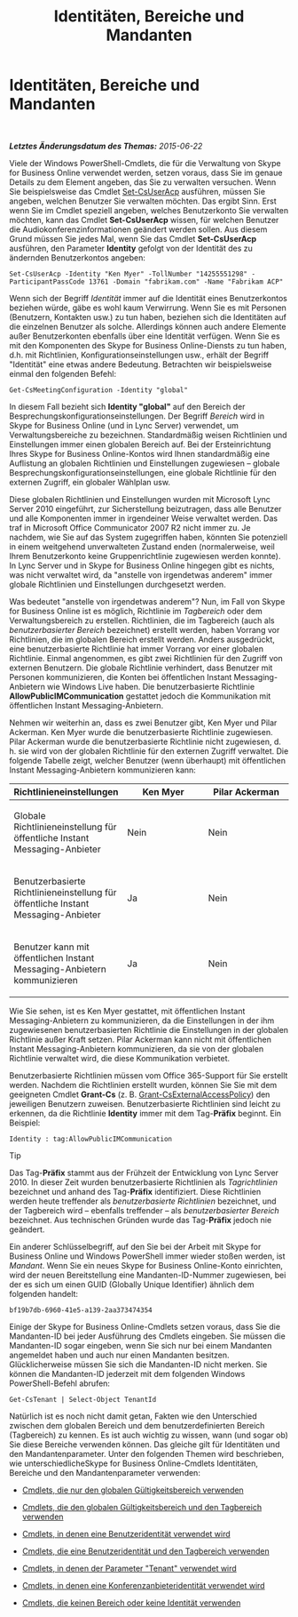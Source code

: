 ﻿---
title: Identitäten, Bereiche und Mandanten
TOCTitle: Identitäten, Bereiche und Mandanten
ms:assetid: 7cfa194a-2d01-4370-9b48-ee13ff597fa5
ms:mtpsurl: https://technet.microsoft.com/de-de/library/Dn362819(v=OCS.15)
ms:contentKeyID: 56269299
ms.date: 06/01/2017
mtps_version: v=OCS.15
ms.translationtype: HT
---

# Identitäten, Bereiche und Mandanten

 

_**Letztes Änderungsdatum des Themas:** 2015-06-22_

Viele der Windows PowerShell-Cmdlets, die für die Verwaltung von Skype for Business Online verwendet werden, setzen voraus, dass Sie im genaue Details zu dem Element angeben, das Sie zu verwalten versuchen. Wenn Sie beispielsweise das Cmdlet [Set-CsUserAcp](https://docs.microsoft.com/en-us/powershell/module/skype/Set-CsUserAcp) ausführen, müssen Sie angeben, welchen Benutzer Sie verwalten möchten. Das ergibt Sinn. Erst wenn Sie im Cmdlet speziell angeben, welches Benutzerkonto Sie verwalten möchten, kann das Cmdlet **Set-CsUserAcp** wissen, für welchen Benutzer die Audiokonferenzinformationen geändert werden sollen. Aus diesem Grund müssen Sie jedes Mal, wenn Sie das Cmdlet **Set-CsUserAcp** ausführen, den Parameter **Identity** gefolgt von der Identität des zu ändernden Benutzerkontos angeben:

    Set-CsUserAcp -Identity "Ken Myer" -TollNumber "14255551298" -ParticipantPassCode 13761 -Domain "fabrikam.com" -Name "Fabrikam ACP"

Wenn sich der Begriff *Identität* immer auf die Identität eines Benutzerkontos beziehen würde, gäbe es wohl kaum Verwirrung. Wenn Sie es mit Personen (Benutzern, Kontakten usw.) zu tun haben, beziehen sich die Identitäten auf die einzelnen Benutzer als solche. Allerdings können auch andere Elemente außer Benutzerkonten ebenfalls über eine Identität verfügen. Wenn Sie es mit den Komponenten des Skype for Business Online-Diensts zu tun haben, d.h. mit Richtlinien, Konfigurationseinstellungen usw., erhält der Begriff "Identität" eine etwas andere Bedeutung. Betrachten wir beispielsweise einmal den folgenden Befehl:

    Get-CsMeetingConfiguration -Identity "global"

In diesem Fall bezieht sich **Identity "global"** auf den Bereich der Besprechungskonfigurationseinstellungen. Der Begriff *Bereich* wird in Skype for Business Online (und in Lync Server) verwendet, um Verwaltungsbereiche zu bezeichnen. Standardmäßig weisen Richtlinien und Einstellungen immer einen globalen Bereich auf. Bei der Ersteinrichtung Ihres Skype for Business Online-Kontos wird Ihnen standardmäßig eine Auflistung an globalen Richtlinien und Einstellungen zugewiesen – globale Besprechungskonfigurationseinstellungen, eine globale Richtlinie für den externen Zugriff, ein globaler Wählplan usw.

Diese globalen Richtlinien und Einstellungen wurden mit Microsoft Lync Server 2010 eingeführt, zur Sicherstellung beizutragen, dass alle Benutzer und alle Komponenten immer in irgendeiner Weise verwaltet werden. Das traf in Microsoft Office Communicator 2007 R2 nicht immer zu. Je nachdem, wie Sie auf das System zugegriffen haben, könnten Sie potenziell in einem weitgehend unverwalteten Zustand enden (normalerweise, weil Ihrem Benutzerkonto keine Gruppenrichtlinie zugewiesen werden konnte). In Lync Server und in Skype for Business Online hingegen gibt es nichts, was nicht verwaltet wird, da "anstelle von irgendetwas anderem" immer globale Richtlinien und Einstellungen durchgesetzt werden.

Was bedeutet "anstelle von irgendetwas anderem"? Nun, im Fall von Skype for Business Online ist es möglich, Richtlinie im *Tagbereich* oder dem Verwaltungsbereich zu erstellen. Richtlinien, die im Tagbereich (auch als *benutzerbasierter Bereich* bezeichnet) erstellt werden, haben Vorrang vor Richtlinien, die im globalen Bereich erstellt werden. Anders ausgedrückt, eine benutzerbasierte Richtlinie hat immer Vorrang vor einer globalen Richtlinie. Einmal angenommen, es gibt zwei Richtlinien für den Zugriff von externen Benutzern. Die globale Richtlinie verhindert, dass Benutzer mit Personen kommunizieren, die Konten bei öffentlichen Instant Messaging-Anbietern wie Windows Live haben. Die benutzerbasierte Richtlinie **AllowPublicIMCommunication** gestattet jedoch die Kommunikation mit öffentlichen Instant Messaging-Anbietern.

Nehmen wir weiterhin an, dass es zwei Benutzer gibt, Ken Myer und Pilar Ackerman. Ken Myer wurde die benutzerbasierte Richtlinie zugewiesen. Pilar Ackerman wurde die benutzerbasierte Richtlinie nicht zugewiesen, d. h. sie wird von der globalen Richtlinie für den externen Zugriff verwaltet. Die folgende Tabelle zeigt, welcher Benutzer (wenn überhaupt) mit öffentlichen Instant Messaging-Anbietern kommunizieren kann:


<table>
<colgroup>
<col style="width: 33%" />
<col style="width: 33%" />
<col style="width: 33%" />
</colgroup>
<thead>
<tr class="header">
<th>Richtlinieneinstellungen</th>
<th>Ken Myer</th>
<th>Pilar Ackerman</th>
</tr>
</thead>
<tbody>
<tr class="odd">
<td><p>Globale Richtlinieneinstellung für öffentliche Instant Messaging-Anbieter</p></td>
<td><p>Nein</p></td>
<td><p>Nein</p></td>
</tr>
<tr class="even">
<td><p>Benutzerbasierte Richtlinieneinstellung für öffentliche Instant Messaging-Anbieter</p></td>
<td><p>Ja</p></td>
<td><p>Nein</p></td>
</tr>
<tr class="odd">
<td><p>Benutzer kann mit öffentlichen Instant Messaging-Anbietern kommunizieren</p></td>
<td><p>Ja</p></td>
<td><p>Nein</p></td>
</tr>
</tbody>
</table>


Wie Sie sehen, ist es Ken Myer gestattet, mit öffentlichen Instant Messaging-Anbietern zu kommunizieren, da die Einstellungen in der ihm zugewiesenen benutzerbasierten Richtlinie die Einstellungen in der globalen Richtlinie außer Kraft setzen. Pilar Ackerman kann nicht mit öffentlichen Instant Messaging-Anbietern kommunizieren, da sie von der globalen Richtlinie verwaltet wird, die diese Kommunikation verbietet.

Benutzerbasierte Richtlinien müssen vom Office 365-Support für Sie erstellt werden. Nachdem die Richtlinien erstellt wurden, können Sie Sie mit dem geeigneten Cmdlet **Grant-Cs** (z. B. [Grant-CsExternalAccessPolicy](https://docs.microsoft.com/en-us/powershell/module/skype/Grant-CsExternalAccessPolicy)) den jeweiligen Benutzern zuweisen. Benutzerbasierte Richtlinien sind leicht zu erkennen, da die Richtlinie **Identity** immer mit dem Tag-**Präfix** beginnt. Ein Beispiel:

    Identity : tag:AllowPublicIMCommunication


> [!TIP]
> Das Tag-<STRONG>Präfix</STRONG> stammt aus der Frühzeit der Entwicklung von Lync Server 2010. In dieser Zeit wurden benutzerbasierte Richtlinien als <EM>Tagrichtlinien</EM> bezeichnet und anhand des Tag-<STRONG>Präfix</STRONG> identifiziert. Diese Richtlinien werden heute treffender als <EM>benutzerbasierte Richtlinien</EM> bezeichnet, und der Tagbereich wird – ebenfalls treffender – als <EM>benutzerbasierter Bereich</EM> bezeichnet. Aus technischen Gründen wurde das Tag-<STRONG>Präfix</STRONG> jedoch nie geändert.



Ein anderer Schlüsselbegriff, auf den Sie bei der Arbeit mit Skype for Business Online und Windows PowerShell immer wieder stoßen werden, ist *Mandant*. Wenn Sie ein neues Skype for Business Online-Konto einrichten, wird der neuen Bereitstellung eine Mandanten-ID-Nummer zugewiesen, bei der es sich um einen GUID (Globally Unique Identifier) ähnlich dem folgenden handelt:

    bf19b7db-6960-41e5-a139-2aa373474354

Einige der Skype for Business Online-Cmdlets setzen voraus, dass Sie die Mandanten-ID bei jeder Ausführung des Cmdlets eingeben. Sie müssen die Mandanten-ID sogar eingeben, wenn Sie sich nur bei einem Mandanten angemeldet haben und auch nur einen Mandanten besitzen. Glücklicherweise müssen Sie sich die Mandanten-ID nicht merken. Sie können die Mandanten-ID jederzeit mit dem folgenden Windows PowerShell-Befehl abrufen:

    Get-CsTenant | Select-Object TenantId

Natürlich ist es noch nicht damit getan, Fakten wie den Unterschied zwischen dem globalen Bereich und dem benutzerdefinierten Bereich (Tagbereich) zu kennen. Es ist auch wichtig zu wissen, wann (und sogar ob) Sie diese Bereiche verwenden können. Das gleiche gilt für Identitäten und den Mandantenparameter. Unter den folgenden Themen wird beschrieben, wie unterschiedlicheSkype for Business Online-Cmdlets Identitäten, Bereiche und den Mandantenparameter verwenden:

  - [Cmdlets, die nur den globalen Gültigkeitsbereich verwenden](cmdlets-in-skype-for-business-online-that-use-only-the-global-scope.md)

  - [Cmdlets, die den globalen Gültigkeitsbereich und den Tagbereich verwenden](cmdlets-in-skype-for-business-online-that-use-the-global-scope-and-the-tag-scope.md)

  - [Cmdlets, in denen eine Benutzeridentität verwendet wird](cmdlets-in-skype-for-business-online-that-use-a-user-identity.md)

  - [Cmdlets, die eine Benutzeridentität und den Tagbereich verwenden](cmdlets-in-skype-for-business-online-that-use-a-user-identity-and-the-tag-scope.md)

  - [Cmdlets, in denen der Parameter "Tenant" verwendet wird](cmdlets-in-skype-for-business-online-that-use-the-tenant-parameter.md)

  - [Cmdlets, in denen eine Konferenzanbieteridentität verwendet wird](cmdlets-in-skype-for-business-online-that-use-a-conferencing-provider-identity.md)

  - [Cmdlets, die keinen Bereich oder keine Identität verwenden](cmdlets-in-skype-for-business-online-that-do-not-use-a-scope-or-an-identity.md)

